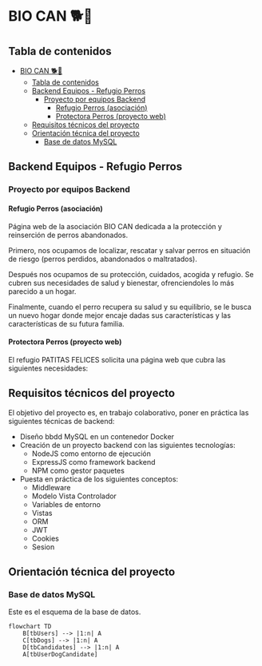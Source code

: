 # BIO CAN  🐕🐾
## Tabla de contenidos

- [BIO CAN  🐕🐾](#patitas-felices--)
  - [Tabla de contenidos](#tabla-de-contenidos)
  - [Backend Equipos - Refugio Perros](#backend-equipos---refugio-perros)
    - [Proyecto por equipos Backend](#proyecto-por-equipos-backend)
      - [Refugio Perros (asociación)](#refugio-perros-asociación)
      - [Protectora Perros (proyecto web)](#protectora-perros-proyecto-web)
  - [Requisitos técnicos del proyecto](#requisitos-técnicos-del-proyecto)
  - [Orientación técnica del proyecto](#orientación-técnica-del-proyecto)
    - [Base de datos MySQL](#base-de-datos-mysql)


## Backend Equipos - Refugio Perros
### Proyecto por equipos Backend
#### Refugio Perros (asociación)
Página web de la asociación BIO CAN dedicada a la protección y reinserción de perros abandonados.

Primero, nos ocupamos de localizar, rescatar y salvar perros en situación de riesgo (perros perdidos, abandonados o maltratados).

Después nos ocupamos de su protección, cuidados, acogida y refugio. Se cubren sus necesidades de salud y bienestar, ofrenciendoles lo más parecido a un hogar.

Finalmente, cuando el perro recupera su salud y su equilibrio, se le busca un nuevo hogar donde mejor encaje dadas sus características y las características de su futura familia.

#### Protectora Perros (proyecto web)
El refugio PATITAS FELICES solicita una página web que cubra las siguientes necesidades:

## Requisitos técnicos del proyecto
El objetivo del proyecto es, en trabajo colaborativo, poner en práctica las siguientes técnicas de backend:

- Diseño bbdd MySQL en un contenedor Docker
- Creación de un proyecto backend con las siguientes tecnologías:
    - NodeJS como entorno de ejecución
    - ExpressJS como framework backend
    - NPM como gestor paquetes
- Puesta en práctica de los siguientes conceptos:
    - Middleware
    - Modelo Vista Controlador
    - Variables de entorno
    - Vistas
    - ORM
    - JWT
    - Cookies
    - Sesion

## Orientación técnica del proyecto

### Base de datos MySQL
Este es el esquema de la base de datos.

```mermaid
flowchart TD
    B[tbUsers] --> |1:n| A
    C[tbDogs] --> |1:n| A
    D[tbCandidates] --> |1:n| A
    A[tbUserDogCandidate]
```
